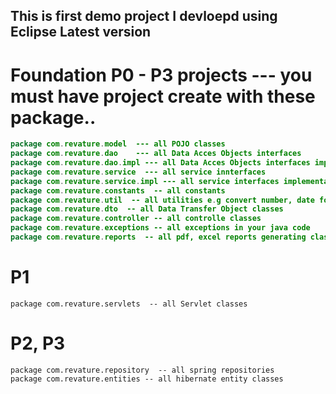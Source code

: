 ## This is first demo project I devloepd using Eclipse Latest version
# Foundation P0 - P3 projects --- you must have project create with these package..

``` java
package com.revature.model  --- all POJO classes
package com.revature.dao    --- all Data Acces Objects interfaces
package com.revature.dao.impl --- all Data Acces Objects interfaces implmentation
package com.revature.service  --- all service innterfaces
package com.revature.service.impl --- all service interfaces implementations
package com.revature.constants  -- all constants
package com.revature.util  -- all utilities e.g convert number, date format, UTS to IST, USD to INR etc
package com.revature.dto  -- all Data Transfer Object classes
package com.revature.controller -- all controlle classes
package com.revature.exceptions -- all exceptions in your java code
package com.revature.reports  -- all pdf, excel reports generating classes 
```
# P1

```
package com.revature.servlets  -- all Servlet classes 
```

# P2, P3

```
package com.revature.repository  -- all spring repositories
package com.revature.entities -- all hibernate entity classes
```